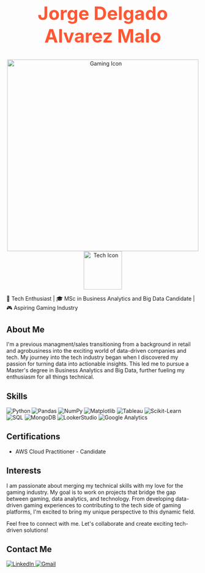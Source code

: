 <div align="center">
  <h1 style="font-size: 48px; color: #FF5733;">Jorge Delgado Alvarez Malo</h1>
  <img src="https://www.google.com/url?sa=i&url=https%3A%2F%2Fwww.leetdesk.com%2Fblog%2Fgaming-room&psig=AOvVaw1sd5MD5Haw-o-u8Wu4CE6L&ust=1698854506708000&source=images&cd=vfe&opi=89978449&ved=0CBIQjRxqFwoTCICA6K3UoIIDFQAAAAAdAAAAABAE" width="500" height="500" alt="Gaming Icon">
  <img src="https://www.google.com/url?sa=i&url=https%3A%2F%2Fwww.forbes.com%2Fsites%2Fbernardmarr%2F2022%2F01%2F05%2Fthe-10-tech-trends-that-will-transform-our-world%2F&psig=AOvVaw1fE4PHvgD8g1mPLG9X9gaa&ust=1698854534193000&source=images&cd=vfe&opi=89978449&ved=0CBIQjRxqFwoTCLD75rrUoIIDFQAAAAAdAAAAABAE" width="100" height="100" alt="Tech Icon">
</div>

🚀 Tech Enthusiast | 🎓 MSc in Business Analytics and Big Data Candidate | 🎮 Aspiring Gaming Industry

## About Me

I'm a previous managment/sales transitioning from a background in retail and agrobusiness into the exciting world of data-driven companies and tech. My journey into the tech industry began when I discovered my passion for turning data into actionable insights. This led me to pursue a Master's degree in Business Analytics and Big Data, further fueling my enthusiasm for all things technical.

## Skills

<p>
  <img src="https://img.shields.io/badge/Python-3776AB?style=for-the-badge&logo=python&logoColor=white" alt="Python">
  <img src="https://img.shields.io/badge/Pandas-150458?style=for-the-badge&logo=pandas&logoColor=white" alt="Pandas">
  <img src="https://img.shields.io/badge/NumPy-013243?style=for-the-badge&logo=numpy&logoColor=white" alt="NumPy">
  <img src="https://img.shields.io/badge/Matplotlib-3776AB?style=for-the-badge&logo=python&logoColor=white" alt="Matplotlib">
  <img src="https://img.shields.io/badge/Tableau-E97627?style=for-the-badge&logo=tableau&logoColor=white" alt="Tableau">
  <img src="https://img.shields.io/badge/Scikit-Learn-F7931E?style=for-the-badge&logo=scikit-learn&logoColor=white" alt="Scikit-Learn">
  <img src="https://img.shields.io/badge/SQL-4479A1?style=for-the-badge&logo=sql&logoColor=white" alt="SQL">
  <img src="https://img.shields.io/badge/MongoDB-47A248?style=for-the-badge&logo=mongodb&logoColor=white" alt="MongoDB">
  <img src="https://img.shields.io/badge/LookerStudio-00A1E0?style=for-the-badge&logo=looker&logoColor=white" alt="LookerStudio">
  <img src="https://img.shields.io/badge/Google%20Analytics-E37400?style=for-the-badge&logo=google-analytics&logoColor=white" alt="Google Analytics">
</p>

## Certifications

- AWS Cloud Practitioner - Candidate

## Interests

I am passionate about merging my technical skills with my love for the gaming industry. My goal is to work on projects that bridge the gap between gaming, data analytics, and technology. From developing data-driven gaming experiences to contributing to the tech side of gaming platforms, I'm excited to bring my unique perspective to this dynamic field.

Feel free to connect with me. Let's collaborate and create exciting tech-driven solutions!

## Contact Me

<p>
  <a href="https://www.linkedin.com/in/jorge-delgado-alvarez-malo-1342b3193/" target="_blank">
    <img src="https://img.shields.io/badge/LinkedIn-0077B5?style=for-the-badge&logo=linkedin&logoColor=white" alt="LinkedIn">
  </a>
  <a href="mailto:jorgedelgadoam@gmail.com" target="_blank">
    <img src="https://img.shields.io/badge/Gmail-D14836?style=for-the-badge&logo=gmail&logoColor=white" alt="Gmail">
  </a>
</p>

